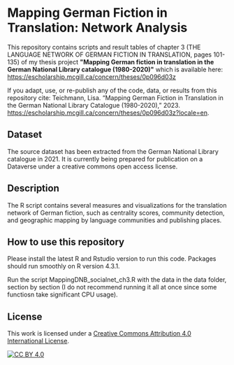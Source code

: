 # Mapping German Fiction in Translation: Network Analysis

This repository contains scripts and result tables of chapter 3 (THE LANGUAGE NETWORK OF GERMAN FICTION IN TRANSLATION, pages 101-135) of my thesis project **"Mapping German fiction in translation in the German National Library catalogue (1980-2020)"** which is available here: https://escholarship.mcgill.ca/concern/theses/0p096d03z

If you adapt, use, or re-publish any of the code, data, or results from this repository cite: 
Teichmann, Lisa. “Mapping German Fiction in Translation in the German National Library Catalogue (1980-2020),” 2023. https://escholarship.mcgill.ca/concern/theses/0p096d03z?locale=en.

## Dataset

The source dataset has been extracted from the German National Library catalogue in 2021. It is currently being prepared for publication on a Dataverse under a creative commons open access license.

## Description

The R script contains several measures and visualizations for the translation network of German fiction, such as centrality scores, community detection, and geographic mapping by language communities and publishing places.

## How to use this repository
Please install the latest R and Rstudio version to run this code. Packages should run smoothly on R version 4.3.1.

Run the script MappingDNB_socialnet_ch3.R with the data in the data folder, section by section (I do not recommend running it all at once since some functiosn take significant CPU usage).

## License

This work is licensed under a
[Creative Commons Attribution 4.0 International License][cc-by].

[![CC BY 4.0][cc-by-image]][cc-by]

[cc-by]: http://creativecommons.org/licenses/by/4.0/
[cc-by-image]: https://i.creativecommons.org/l/by/4.0/88x31.png
[cc-by-shield]: https://img.shields.io/badge/License-CC%20BY%204.0-lightgrey.svg
